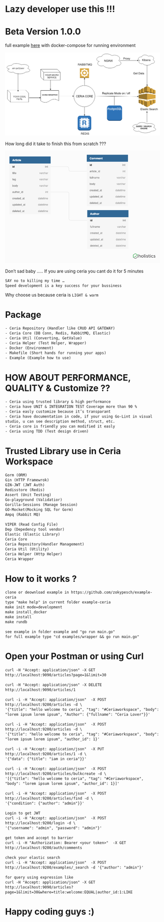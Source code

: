 # Lazy developer use this !!!

# Beta Version 1.0.0

full example <a href="https://github.com/zokypesch/example-ceria">here</a> with docker-compose for running environment

![Screenshot](ceria_diagram.png)

How long did it take to finish this from scratch ???

![Screenshot](ERD.png)

Don’t sad baby …..
If you are using ceria you cant do it for 5 minutes

```
SAY no to killing my time …
Speed development is a key success for your bussiness
```

Why choose us
because ceria is `LIGHT & warm`

# Package
```
- Ceria Repository (Handler like CRUD API GATEWAY)
- Ceria Core (DB Conn, Redis, RabbitMQ, Elastic)
- Ceria Util (Converting, GetValue)
- Ceria Helper (Test Helper, Wrapper)
- Docker (Environment)
- Makefile (Short hands for running your apps)
- Example (Example how to use)
```

# HOW ABOUT PERFORMANCE, QUALITY & Customize ??
```
- Ceria using trusted library & high performance
- Ceria have UNIT & INTEGRATION TEST Coverage more than 90 %
- Ceria easly customize because it’s transparant
- Ceria have documentation in code, if your using Go-Lint in visual studio, u can see description method, struct, etc.
- Ceria core is friendly you can modified it easly
- Ceria using TDD (Test design driven)
```

# Trusted Library use in Ceria Workspace
```
Gorm (ORM)
Gin (HTTP Framewrok)
GIN-JWT (JWT Auth)
Redisstore (Redis)
Assert (Unit Testing)
Go-playground (Validatior)
Gorilla-Sessions (Manage Session)
GO-Mocket(Mocking SQL for Gorm)
Ampq (Rabbit MQ)

VIPER (Read Config File)
Dep (Depedency tool vendor)
Elastic (Elastic Library)
Ceria Core
Ceria Repository(Handler Management)
Ceria Util (Utility)
Ceria Helper (Http Helper)
Ceria Wrapper
```

# How to it works ?
```
clone or deownload example in https://github.com/zokypesch/example-ceria
type "make help" in current folder example-ceria
make init mode=development
make install_docker
make install
make rundb

see example in folder example and "go run main.go"
for full example type "cd examples/wrapper && go run main.go" 
```

# Open your Postman or using Curl
```
curl -H "Accept: application/json" -X GET http://localhost:9090/articles?page=1&limit=30

curl -H "Accept: application/json" -X DELETE http://localhost:9090/articles/1

curl -i -H "Accept: application/json"  -X POST http://localhost:9200/articles -d \
'{"title": "hello welcome to ceria", "tag": "#Ceriaworkspace", "body": "lorem ipsum lorem ipsum", "Author": {"fullname": "Ceria Lover"}}'

curl -i -H "Accept: application/json"  -X POST http://localhost:9200/articles -d \
'{"title": "hello welcome to ceria", "tag": "#Ceriaworkspace", "body": "lorem ipsum lorem ipsum", "author_id": 1}'

curl -i -H "Accept: application/json"  -X PUT http://localhost:9200/articles/1 -d \
'{"data": {"title": "iam in ceria"}}'

curl -i -H "Accept: application/json"  -X POST http://localhost:9200/articles/bulkcreate -d \
'[{"title": "hello welcome to ceria", "tag": "#Ceriaworkspace", "body": "lorem ipsum lorem ipsum", "author_id": 1}]'

curl -i -H "Accept: application/json"  -X POST http://localhost:9200/articles/find -d \
'{"condition": {"author": "admin"}}'

Login to get JWT
curl -i -H "Accept: application/json"  -X POST http://localhost:9200/login -d \
'{"username": "admin", "password": "admin"}'

get token and accept to barrier
curl -i -H "Authorization: Bearer <your token>"  -X GET http://localhost:9200/auth/comments 

check your elastic search
curl -i -H "Accept: application/json"  -X POST http://localhost:9200/examples/_search -d '{"author": "admin"}'

for query using expression like
curl -H "Accept: application/json" -X GET http://localhost:9090/articles?page=1&limit=30&where=title:welcome:EQUAL|author_id:1:LIKE
```
# Happy coding guys :)